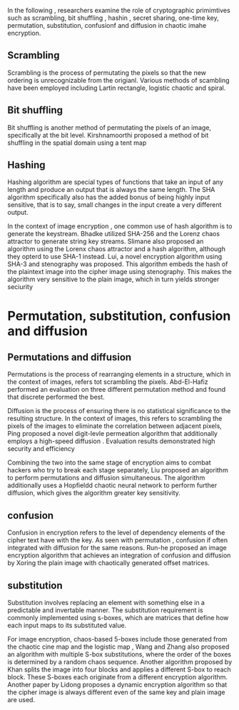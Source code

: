 In the following , researchers examine the role of cryptographic primimtives such as scrambling, bit shuffling , hashin , secret sharing, one-time key, permutation, substitution, confusionf and diffusion in chaotic imahe encryption.

## Scrambling
Scrambling is the process of permutating the pixels so that the new ordering is unrecognizable from the origianl. Various methods of scambling have been employed including Lartin rectangle, logistic chaotic and spiral.

## Bit shuffling
Bit shuffling is another method of permutating the pixels of an image, specifically at the bit level. Kirshnamoorthi proposed a method of bit shuffling in the spatial domain using a tent map

## Hashing
Hashing algorithm are special types of functions that take an input of any length and produce an output that is always the same length. The SHA algorithm specifically also has the added bonus of being highly input sensitive, that is to say, small changes in the input create a very different output.

In the context of image encryption , one common use of hash algorithm is to generate the keystream. Bhadke utilized SHA-256 and the Lorenz chaos attractor to generate string key streams. Slimane also proposed an algorithm using the Lorenx chaos attractor and a hash algorithm, although they opterd to use SHA-1 instead.
Lui, a novel encryption algorithm using SHA-3 and stenography was proposed. This algorithm embeds the hash of the plaintext image into the cipher image using stenography. This makes the algorithm very sensitive to the plain image, which in turn yields stronger seciurity

# Permutation, substitution, confusion and diffusion

## Permutations and diffusion
Permutations is the process of rearranging elements in a structure, which in the context of images, refers tot scrambling the pixels. Abd-El-Hafiz performed an evaluation on three different permutation method and found that discrete performed the best.

Diffusion  is the process of ensuring there is no statistical significance to the resulting structure. In the context of images, this refers to scrambling the pixels of the images to eliminate the correlation between adjacent pixels, Ping proposed a novel digit-levle permeation algorithm that additionally employs a high-speed diffusion . Evaluation results demonstrated high security and efficiency

Combining the two into the same stage of encryption aims to combat hackers who try to break each stage separately, Liu proposed an algorithm to perform permutations and diffusion simultaneous. The algorithm additionally uses a Hopfieldd chaotic neural network to perform further diffusion, which gives the algorithm  greater key sensitivity.

## confusion
Confusion in encryption refers to the level of dependency elements of the cipher text have with the key. As seen with permutation , confusion if often integrated with diffusion for the same reasons. Run-he proposed an image encryption algorithm that achieves an integration of confusion and diffusion by Xoring the plain image with chaotically generated offset matrices.

## substitution
Substitution involves replacing an element with something else in a predictable and invertable manner. The substitution requirement is commonly implemented using s-boxes, which are matrices that define how each input maps to its substituted value.

For image encryption, chaos-based 5-boxes include those generated from the chaotic cine map and the logistic map , Wang and Zhang also proposed an algorithm with multiple S-box substitutions, where the order of the boxes is determined by a random chaos sequence. Another algorithm proposed by Khan splits the image into four blocks and applies a different S-box to reach block. These S-boxes each originate from a different encryption algorithm. Another paper by Lidong proposes a dynamic encryption algorithm so that the cipher image is always different even of the same key and plain image are used.